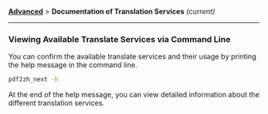 <!-- CHUNK ID: chunk_9221A870  CHUNK TYPE: paragraph START_LINE:1 -->
[**Advanced**](./introduction.md) > **Documentation of Translation Services** _(current)_

<!-- CHUNK ID: h_rule_8ee75b42  CHUNK TYPE: h_rule START_LINE:3 -->
---

<!-- CHUNK ID: chunk_7775DA81  CHUNK TYPE: header START_LINE:5 -->
### Viewing Available Translate Services via Command Line

<!-- CHUNK ID: chunk_4919DFD2  CHUNK TYPE: paragraph START_LINE:7 -->
You can confirm the available translate services and their usage by printing the help message in the command line.

<!-- CHUNK ID: chunk_756565E6  CHUNK TYPE: code_block START_LINE:9 -->
```bash
pdf2zh_next -h
```

<!-- CHUNK ID: chunk_7935E690  CHUNK TYPE: paragraph START_LINE:13 -->
At the end of the help message, you can view detailed information about the different translation services.
